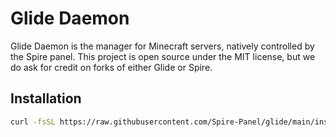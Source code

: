 # Glide Daemon

Glide Daemon is the manager for Minecraft servers, natively controlled by the Spire panel. This project is open source under the MIT license, but we do ask for credit on forks of either Glide or Spire.

## Installation

```bash
curl -fsSL https://raw.githubusercontent.com/Spire-Panel/glide/main/install.sh | bash
```
